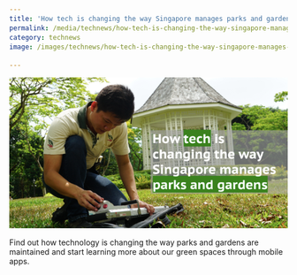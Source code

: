 ```yaml
---
title: 'How tech is changing the way Singapore manages parks and gardens'
permalink: /media/technews/how-tech-is-changing-the-way-singapore-manages-parks-and-gardens
category: technews
image: /images/technews/how-tech-is-changing-the-way-singapore-manages-parks-and-gardens-part1.png

---
```



![How tech is changing the way Singapore manages parks and gardens](/images/technews/how-tech-is-changing-the-way-singapore-manages-parks-and-gardens-part1.png)

Find out how technology is changing the way parks and gardens are maintained and start learning more about our green spaces through mobile apps.
